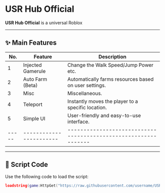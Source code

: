 # USR Hub Official

**USR Hub Official** is a universal Roblox

---

## ✨ Main Features

| No. | Feature               | Description                                                   |
|-----|-----------------------|---------------------------------------------------------------|
| 1   | Injected Gamerule     | Change the Walk Speed/Jump Power etc.                         |
| 2   | Auto Farm (Beta)      | Automatically farms resources based on user settings.         |
| 3   | Misc                  | Miscellaneous.                                                |
| 4   | Teleport              | Instantly moves the player to a specific location.            |
| 5   | Simple UI             | User-friendly and easy-to-use interface.                      |
|-----|-----------------------|---------------------------------------------------------------|

---

## 🔐 Script Code

Use the following code to load the script:

```lua
loadstring(game:HttpGet("https://raw.githubusercontent.com/username/USRHub/main/script.lua"))()
